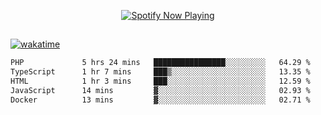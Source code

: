 

<p align="center">
  <a href="https://open.spotify.com/user/31ljmyymhthokwewwcd6dsdmvprm" target="_blank"><img src="https://novatorem-psi-rosy.vercel.app/api/spotify" alt="Spotify Now Playing"/></a>
</p>

##

[![wakatime](https://wakatime.com/badge/user/87646243-158a-4241-a3cb-668e1fa2dbb8.svg)](https://wakatime.com/@87646243-158a-4241-a3cb-668e1fa2dbb8)
<!--START_SECTION:waka-->

```txt
PHP             5 hrs 24 mins   ████████████████░░░░░░░░░   64.29 %
TypeScript      1 hr 7 mins     ███▒░░░░░░░░░░░░░░░░░░░░░   13.35 %
HTML            1 hr 3 mins     ███░░░░░░░░░░░░░░░░░░░░░░   12.59 %
JavaScript      14 mins         ▓░░░░░░░░░░░░░░░░░░░░░░░░   02.93 %
Docker          13 mins         ▓░░░░░░░░░░░░░░░░░░░░░░░░   02.71 %
```

<!--END_SECTION:waka-->
